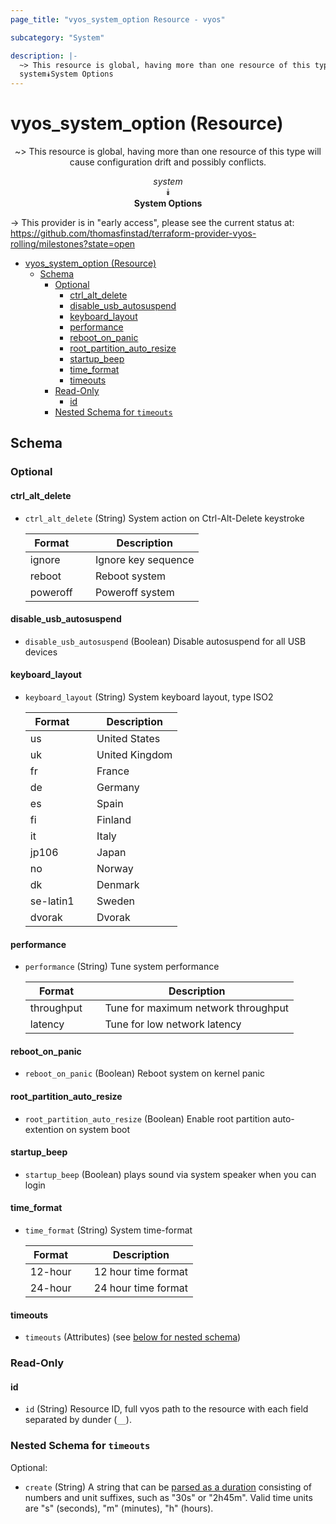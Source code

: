 ```yaml
---
page_title: "vyos_system_option Resource - vyos"

subcategory: "System"

description: |-
  ~> This resource is global, having more than one resource of this type will cause configuration drift and possibly conflicts.
  system⯯System Options
---
```


# vyos_system_option (Resource)
<center>

~> This resource is global, having more than one resource of this type will cause configuration drift and possibly conflicts.

*system*  
⯯  
**System Options**


</center>

-> This provider is in "early access", please see the current status at: https://github.com/thomasfinstad/terraform-provider-vyos-rolling/milestones?state=open

<!--TOC-->

- [vyos_system_option (Resource)](#vyos_system_option-resource)
  - [Schema](#schema)
    - [Optional](#optional)
      - [ctrl_alt_delete](#ctrl_alt_delete)
      - [disable_usb_autosuspend](#disable_usb_autosuspend)
      - [keyboard_layout](#keyboard_layout)
      - [performance](#performance)
      - [reboot_on_panic](#reboot_on_panic)
      - [root_partition_auto_resize](#root_partition_auto_resize)
      - [startup_beep](#startup_beep)
      - [time_format](#time_format)
      - [timeouts](#timeouts)
    - [Read-Only](#read-only)
      - [id](#id)
    - [Nested Schema for `timeouts`](#nested-schema-for-timeouts)

<!--TOC-->

<!-- schema generated by tfplugindocs -->
## Schema

### Optional

#### ctrl_alt_delete
- `ctrl_alt_delete` (String) System action on Ctrl-Alt-Delete keystroke

    |  Format    &emsp;|  Description          |
    |------------|-----------------------|
    |  ignore    &emsp;|  Ignore key sequence  |
    |  reboot    &emsp;|  Reboot system        |
    |  poweroff  &emsp;|  Poweroff system      |
#### disable_usb_autosuspend
- `disable_usb_autosuspend` (Boolean) Disable autosuspend for all USB devices
#### keyboard_layout
- `keyboard_layout` (String) System keyboard layout, type ISO2

    |  Format     &emsp;|  Description     |
    |-------------|------------------|
    |  us         &emsp;|  United States   |
    |  uk         &emsp;|  United Kingdom  |
    |  fr         &emsp;|  France          |
    |  de         &emsp;|  Germany         |
    |  es         &emsp;|  Spain           |
    |  fi         &emsp;|  Finland         |
    |  it         &emsp;|  Italy           |
    |  jp106      &emsp;|  Japan           |
    |  no         &emsp;|  Norway          |
    |  dk         &emsp;|  Denmark         |
    |  se-latin1  &emsp;|  Sweden          |
    |  dvorak     &emsp;|  Dvorak          |
#### performance
- `performance` (String) Tune system performance

    |  Format      &emsp;|  Description                          |
    |--------------|---------------------------------------|
    |  throughput  &emsp;|  Tune for maximum network throughput  |
    |  latency     &emsp;|  Tune for low network latency         |
#### reboot_on_panic
- `reboot_on_panic` (Boolean) Reboot system on kernel panic
#### root_partition_auto_resize
- `root_partition_auto_resize` (Boolean) Enable root partition auto-extention on system boot
#### startup_beep
- `startup_beep` (Boolean) plays sound via system speaker when you can login
#### time_format
- `time_format` (String) System time-format

    |  Format   &emsp;|  Description          |
    |-----------|-----------------------|
    |  12-hour  &emsp;|  12 hour time format  |
    |  24-hour  &emsp;|  24 hour time format  |
#### timeouts
- `timeouts` (Attributes) (see [below for nested schema](#nestedatt--timeouts))

### Read-Only

#### id
- `id` (String) Resource ID, full vyos path to the resource with each field separated by dunder (`__`).

<a id="nestedatt--timeouts"></a>
### Nested Schema for `timeouts`

Optional:

- `create` (String) A string that can be [parsed as a duration](https://pkg.go.dev/time#ParseDuration) consisting of numbers and unit suffixes, such as &#34;30s&#34; or &#34;2h45m&#34;. Valid time units are &#34;s&#34; (seconds), &#34;m&#34; (minutes), &#34;h&#34; (hours).
